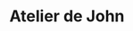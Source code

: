 ---
title: "Atelier de John"
url: /montlouis-sur-loire/atelier-de-john/
shop: réparation de voitures
---